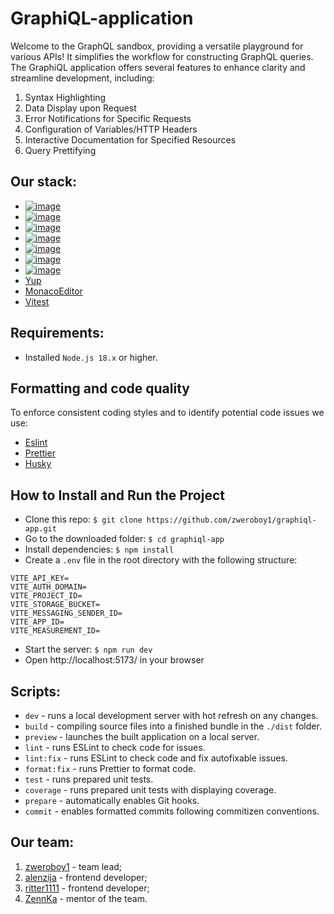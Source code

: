 # GraphiQL-application 

Welcome to the GraphQL sandbox, providing a versatile playground for various APIs! It simplifies the workflow for constructing GraphQL queries. The GraphiQL application offers several features to enhance clarity and streamline development, including:

1. Syntax Highlighting
2. Data Display upon Request
3. Error Notifications for Specific Requests
4. Configuration of Variables/HTTP Headers
5. Interactive Documentation for Specified Resources
6. Query Prettifying

## Our stack:
- [![image](https://github.com/zweroboy1/graphiql-app/assets/65929550/bdc13301-86f2-41df-a51c-a12cd6031702)](https://www.typescriptlang.org/) 
- [![image](https://github.com/zweroboy1/graphiql-app/assets/65929550/ebcccd92-ca48-4d7f-8f03-c765b49b96f0)](https://react.dev/)
- [![image](https://github.com/zweroboy1/graphiql-app/assets/65929550/9bf090ea-c9f4-4d66-9c65-71f9922a8ce6)](https://vitejs.dev/)
- [![image](https://github.com/zweroboy1/graphiql-app/assets/65929550/e3a8b94d-ca2e-4538-8749-33757eea0a66)](https://redux.js.org/)
- [![image](https://github.com/zweroboy1/graphiql-app/assets/65929550/c9fab487-a3c5-4875-a166-6e70a745006b)](https://firebase.google.com/)
- [![image](https://github.com/zweroboy1/graphiql-app/assets/65929550/574b7463-72f9-4b23-82b6-820c31e0bbe9)](https://sass-lang.com/)
- [![image](https://github.com/zweroboy1/graphiql-app/assets/65929550/e876d74e-40de-4b14-bcf3-3deed387ea02)](https://graphql.org/)
- [Yup](https://github.com/jquense/yup)
- [MonacoEditor](https://microsoft.github.io/monaco-editor/)
- [Vitest](https://vitest.dev/)

## Requirements:

- Installed `Node.js 18.x` or higher.

## Formatting and code quality

To enforce consistent coding styles and to identify potential code issues we use:

- [Eslint](https://eslint.org/)
- [Prettier](https://prettier.io/)
- [Husky](https://typicode.github.io/husky/)

## How to Install and Run the Project

-   Clone this repo: `$ git clone https://github.com/zweroboy1/graphiql-app.git`
-   Go to the downloaded folder:  `$ cd graphiql-app`
-   Install dependencies:  `$ npm install`
-   Create a `.env` file in the root directory with the following structure:
  ```plaintext
  VITE_API_KEY=
  VITE_AUTH_DOMAIN=
  VITE_PROJECT_ID=
  VITE_STORAGE_BUCKET=
  VITE_MESSAGING_SENDER_ID=
  VITE_APP_ID=
  VITE_MEASUREMENT_ID=
```  
-   Start the server:  `$ npm run dev`
-   Open http://localhost:5173/ in your browser
  


## Scripts:
- `dev` - runs a local development server with hot refresh on any changes.
- `build` - compiling source files into a finished bundle in the `./dist` folder.
- `preview` - launches the built application on a local server.
- `lint` - runs ESLint to check code for issues.
- `lint:fix` - runs ESLint to check code and fix autofixable issues.
- `format:fix` - runs Prettier to format code.
- `test` - runs prepared unit tests.
- `coverage` - runs prepared unit tests with displaying coverage.
- `prepare` - automatically enables Git hooks.
- `commit` - enables formatted commits following commitizen conventions.

## Our team:
1. [zweroboy1](https://github.com/zweroboy1) - team lead;
2. [alenzija](https://github.com/alenzija) - frontend developer;
3. [ritter1111](https://github.com/ritter1111) - frontend developer;
4. [ZennKa](https://github.com/ZennKa) - mentor of the team.
